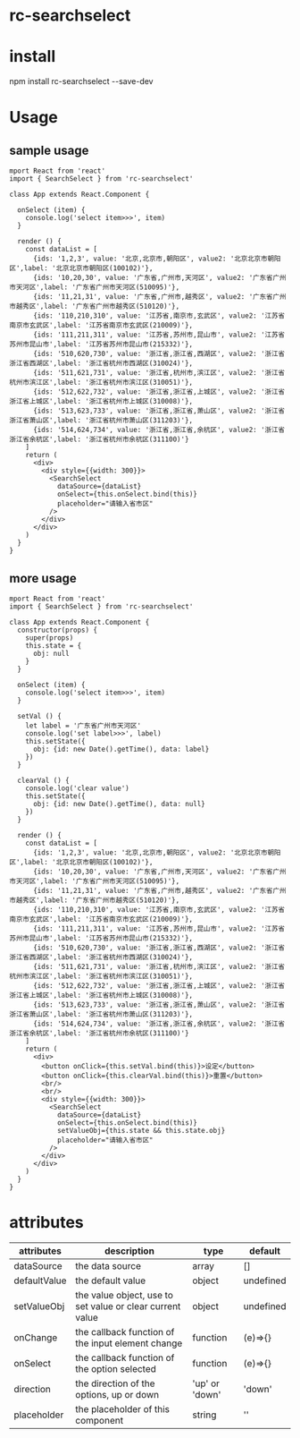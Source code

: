 # rc-searchselect
# install
npm install rc-searchselect --save-dev
# Usage

## sample usage
```
mport React from 'react'
import { SearchSelect } from 'rc-searchselect'

class App extends React.Component {

  onSelect (item) {
    console.log('select item>>>', item)
  }
  
  render () {
    const dataList = [
      {ids: '1,2,3', value: '北京,北京市,朝阳区', value2: '北京北京市朝阳区',label: '北京北京市朝阳区(100102)'},
      {ids: '10,20,30', value: '广东省,广州市,天河区', value2: '广东省广州市天河区',label: '广东省广州市天河区(510095)'},
      {ids: '11,21,31', value: '广东省,广州市,越秀区', value2: '广东省广州市越秀区',label: '广东省广州市越秀区(510120)'},
      {ids: '110,210,310', value: '江苏省,南京市,玄武区', value2: '江苏省南京市玄武区',label: '江苏省南京市玄武区(210009)'},
      {ids: '111,211,311', value: '江苏省,苏州市,昆山市', value2: '江苏省苏州市昆山市',label: '江苏省苏州市昆山市(215332)'},
      {ids: '510,620,730', value: '浙江省,浙江省,西湖区', value2: '浙江省浙江省西湖区',label: '浙江省杭州市西湖区(310024)'},
      {ids: '511,621,731', value: '浙江省,杭州市,滨江区', value2: '浙江省杭州市滨江区',label: '浙江省杭州市滨江区(310051)'},
      {ids: '512,622,732', value: '浙江省,浙江省,上城区', value2: '浙江省浙江省上城区',label: '浙江省杭州市上城区(310008)'},
      {ids: '513,623,733', value: '浙江省,浙江省,萧山区', value2: '浙江省浙江省萧山区',label: '浙江省杭州市萧山区(311203)'},
      {ids: '514,624,734', value: '浙江省,浙江省,余杭区', value2: '浙江省浙江省余杭区',label: '浙江省杭州市余杭区(311100)'}
    ]
    return (
      <div>
        <div style={{width: 300}}>
          <SearchSelect
            dataSource={dataList}
            onSelect={this.onSelect.bind(this)}
            placeholder="请输入省市区"
          />
        </div>
      </div>
    )
  }
}
```

## more usage

```
mport React from 'react'
import { SearchSelect } from 'rc-searchselect'

class App extends React.Component {
  constructor(props) {
    super(props)
    this.state = {
      obj: null
    }
  }

  onSelect (item) {
    console.log('select item>>>', item)
  }
  
  setVal () {
    let label = '广东省广州市天河区'
    console.log('set label>>>', label)
    this.setState({
      obj: {id: new Date().getTime(), data: label}
    })
  }

  clearVal () {
    console.log('clear value')
    this.setState({
      obj: {id: new Date().getTime(), data: null}
    })
  }
  
  render () {
    const dataList = [
      {ids: '1,2,3', value: '北京,北京市,朝阳区', value2: '北京北京市朝阳区',label: '北京北京市朝阳区(100102)'},
      {ids: '10,20,30', value: '广东省,广州市,天河区', value2: '广东省广州市天河区',label: '广东省广州市天河区(510095)'},
      {ids: '11,21,31', value: '广东省,广州市,越秀区', value2: '广东省广州市越秀区',label: '广东省广州市越秀区(510120)'},
      {ids: '110,210,310', value: '江苏省,南京市,玄武区', value2: '江苏省南京市玄武区',label: '江苏省南京市玄武区(210009)'},
      {ids: '111,211,311', value: '江苏省,苏州市,昆山市', value2: '江苏省苏州市昆山市',label: '江苏省苏州市昆山市(215332)'},
      {ids: '510,620,730', value: '浙江省,浙江省,西湖区', value2: '浙江省浙江省西湖区',label: '浙江省杭州市西湖区(310024)'},
      {ids: '511,621,731', value: '浙江省,杭州市,滨江区', value2: '浙江省杭州市滨江区',label: '浙江省杭州市滨江区(310051)'},
      {ids: '512,622,732', value: '浙江省,浙江省,上城区', value2: '浙江省浙江省上城区',label: '浙江省杭州市上城区(310008)'},
      {ids: '513,623,733', value: '浙江省,浙江省,萧山区', value2: '浙江省浙江省萧山区',label: '浙江省杭州市萧山区(311203)'},
      {ids: '514,624,734', value: '浙江省,浙江省,余杭区', value2: '浙江省浙江省余杭区',label: '浙江省杭州市余杭区(311100)'}
    ]
    return (
      <div>
        <button onClick={this.setVal.bind(this)}>设定</button>
        <button onClick={this.clearVal.bind(this)}>重置</button>
        <br/>
        <br/>
        <div style={{width: 300}}>
          <SearchSelect
            dataSource={dataList}
            onSelect={this.onSelect.bind(this)}
            setValueObj={this.state && this.state.obj}
            placeholder="请输入省市区"
          />
        </div>
      </div>
    )
  }
}
```
# attributes

attributes | description | type | default
---|---|---|---
dataSource | the data source | array | []
defaultValue | the default value | object | undefined
setValueObj | the value object, use to set value or clear current value | object | undefined
onChange | the callback function of the input element change | function | (e)=>{}
onSelect | the callback function of the option selected | function | (e)=>{}
direction | the direction of the options, up or down | 'up' or 'down' | 'down'
placeholder | the placeholder of this component | string | ''
